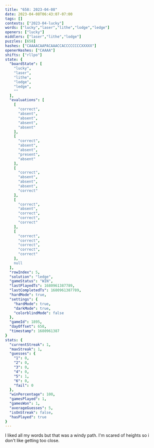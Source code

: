 ```yaml
---
title: "658: 2023-04-08"
date: 2023-04-08T06:43:07-07:00
tags: []
contests: ["2023-04-lucky"]
words: ["lucky","laser","lithe","lodge","ledge"]
openers: ["lucky"]
middlers: ["laser","lithe","lodge"]
puzzles: [658]
hashes: ["CAAAACAAPACAAACCACCCCCCCCXXXXX"]
openerHashes: ["CAAAA"]
shifts: ["rllpo"]
state: {
  "boardState": [
    "lucky",
    "laser",
    "lithe",
    "lodge",
    "ledge",
    ""
  ],
  "evaluations": [
    [
      "correct",
      "absent",
      "absent",
      "absent",
      "absent"
    ],
    [
      "correct",
      "absent",
      "absent",
      "present",
      "absent"
    ],
    [
      "correct",
      "absent",
      "absent",
      "absent",
      "correct"
    ],
    [
      "correct",
      "absent",
      "correct",
      "correct",
      "correct"
    ],
    [
      "correct",
      "correct",
      "correct",
      "correct",
      "correct"
    ],
    null
  ],
  "rowIndex": 5,
  "solution": "ledge",
  "gameStatus": "WIN",
  "lastPlayedTs": 1680961387789,
  "lastCompletedTs": 1680961387789,
  "hardMode": true,
  "settings": {
    "hardMode": true,
    "darkMode": true,
    "colorblindMode": false
  },
  "gameId": 1895,
  "dayOffset": 658,
  "timestamp": 1680961387
}
stats: {
  "currentStreak": 1,
  "maxStreak": 1,
  "guesses": {
    "1": 0,
    "2": 0,
    "3": 0,
    "4": 0,
    "5": 1,
    "6": 0,
    "fail": 0
  },
  "winPercentage": 100,
  "gamesPlayed": 1,
  "gamesWon": 1,
  "averageGuesses": 5,
  "isOnStreak": false,
  "hasPlayed": true
}
---
```

<!-- more -->
I liked all my words but that was a windy path. I'm scared of heights so i don't like getting too close.
